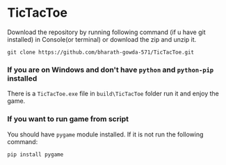 # TicTacToe

  Download the repository by running following command (if u have git installed) in Console(or terminal) or download the zip and unzip it.
  ```
  git clone https://github.com/bharath-gowda-571/TicTacToe.git
  ```
  ### If you are on Windows and don't have `python` and `python-pip` installed
   There is a `TicTacToe.exe` file in `build\TicTacToe` folder run it and enjoy the game.
  
  ### If you want to run game from script
   You should have `pygame` module installed. If it is not run the following command:
   ```
   pip install pygame
   ```
   
